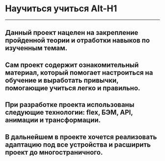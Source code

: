 # Научиться учиться Alt-H1

---

## Данный проект нацелен на закрепление пройденной теории и отработки навыков по изученным темам.

## Сам проект содержит ознакомительный материал, который помогает настроиться на обучение и выработать привычки, помогающие учиться легко и правильно.

## При разработке проекта использованы следующие технологии: flex, БЭМ, API, анимации и трансформации.

## В дальнейшем в проекте хочется реализовать адаптацию под все устройства и расширить проект до многостраничного.
